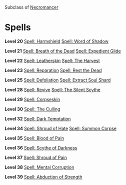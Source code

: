 <!-- TITLE: Grim Reaper -->
<!-- SUBTITLE: Every mortal has a doom, and those that usher the deceased to the afterlife are known as Grim Reapers.  Spectres of mortality, these entities move swiftly and silently through the mortal planes, sending chills down the spines of those they pass by.  -->

Subclass of [Necromancer](necromancer)
# Spells
**Level 20**
[Spell: Harmshield](harmshield)
[Spell: Word of Shadow](word-of-shadow)

**Level 21**
[Spell: Breath of the Dead](breath-of-the-dead)
[Spell: Expedient Glide](expedient-glide)

**Level 22**
[Spell: Leatherskin](leatherskin)
[Spell: The Harvest](the-harvest)

**Level 23**
[Spell: Reparation](reparation)
[Spell: Rest the Dead](rest-the-dead)

**Level 25**
[Spell: Defoliation](defoliation)
[Spell: Extract Soul Shard](extract-soul-shard)

**Level 28**
[Spell: Revive](revive)
[Spell: The Silent Scythe](the-silent-scythe)

**Level 29**
[Spell: Corpseskin](corpseskin)

**Level 30**
[Spell: The Culling](spell-the-culling)

**Level 32**
[Spell: Dark Temptation](spell-dark-temptation)

**Level 34**
[Spell: Shroud of Hate](spell-shroud-of-hate)
[Spell: Summon Corpse](spell-summon-corpse)

**Level 35**
[Spell: Blood of Pain](spell-blood-of-pain)

**Level 36**
[Spell: Scythe of Darkness](spell-scythe-of-darkness)

**Level 37**
[Spell: Shroud of Pain](spell-shroud-of-pain)

**Level 38**
[Spell: Mental Corruption](spell-mental-corruption)

**Level 39**
[Spell: Abduction of Strength](spell-abduction-of-strength)